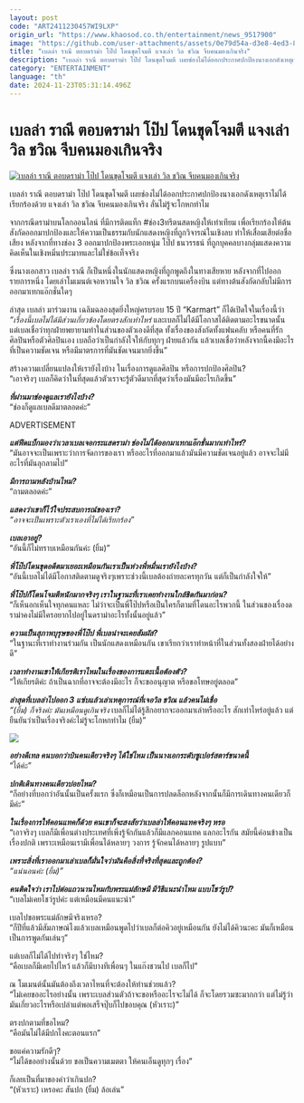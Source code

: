```yaml
---
layout: post
code: "ART2411230457WI9LXP"
origin_url: "https://www.khaosod.co.th/entertainment/news_9517900"
image: "https://github.com/user-attachments/assets/0e79d54a-d3e8-4ed3-8606-1c5cb5a4dde6"
title: "เบลล่า ราณี ตอบดราม่า โป๊ป โดนขุดโจมตี แจงเล่า วิล ชวิณ จีบคนมองเกินจริง"
description: "เบลล่า ราณี ตอบดราม่า โป๊ป โดนขุดโจมตี เผยช่องไม่ได้ออกประกาศปกป้องนางเอกดังเหตุเราไม่ได้เรียกร้องด้วย แจงเล่า วิล ชวิณ จีบคนมองเกินจริง ลั่นไม่รู้จะโกหก"
category: "ENTERTAINMENT"
language: "th"
date: 2024-11-23T05:31:14.496Z
---
```


# เบลล่า ราณี ตอบดราม่า โป๊ป โดนขุดโจมตี แจงเล่า วิล ชวิณ จีบคนมองเกินจริง

[![เบลล่า ราณี ตอบดราม่า โป๊ป โดนขุดโจมตี แจงเล่า วิล ชวิณ จีบคนมองเกินจริง](https://www.khaosod.co.th/wpapp/uploads/2024/11/bellpopechwin2311679998.jpg "เบลล่า ราณี ตอบดราม่า โป๊ป โดนขุดโจมตี แจงเล่า วิล ชวิณ จีบคนมองเกินจริง")](https://www.khaosod.co.th/wpapp/uploads/2024/11/bellpopechwin2311679998.jpg)

เบลล่า ราณี ตอบดราม่า โป๊ป โดนขุดโจมตี เผยช่องไม่ได้ออกประกาศปกป้องนางเอกดังเหตุเราไม่ได้เรียกร้องด้วย แจงเล่า วิล ชวิณ จีบคนมองเกินจริง ลั่นไม่รู้จะโกหกทำไม

จากกรณีดราม่าบนโลกออนไลน์ ที่มีการติดแท็ก #ช่อง3ทรีตนสดหญิงให้เท่าเทียม เพื่อเรียกร้องให้ต้นสังกัดออกมาปกป้องและให้ความเป็นธรรมกับนักแสดงหญิงที่ถูกวิจารณ์ในเชิงลบ ทำให้เสื่อมเสียต่อชื่อเสียง หลังจากที่ทางช่อง 3 ออกมาปกป้องพระเอกหนุ่ม โป๊ป ธนวรรธน์ ที่ถูกบุคคลบางกลุ่มแสดงความคิดเห็นในเชิงหมิ่นประมาทและไม่ใช่ข้อเท็จจริง

ซึ่งนางเอกสาว เบลล่า ราณี ก็เป็นหนึ่งในนักแสดงหญิงที่ถูกพูดถึงในทางเสียหาย หลังจากที่ไปออกรายการหนึ่ง โดยเล่าโมเมนต์เจอหวานใจ วิล ชวิณ ครั้งแรกบนเครื่องบิน แต่ทางต้นสังกัดกลับไม่มีการออกมาเทกแอ๊กชั่นใดๆ

ล่าสุด เบลล่า มาร่วมงาน เฉลิมฉลองสุดยิ่งใหญ่ครบรอบ 15 ปี “Karmart” ก็ได้เปิดใจในเรื่องนี้ว่า _“เรื่องนี้เบลไม่ได้มีส่วนเกี่ยวข้องโดยตรงสักเท่าไหร่_ และเบลก็ไม่ได้มีโอกาสได้ติดตามอะไรขนาดนั้น แต่เบลเชื่อว่าทุกฝ่ายพยายามทำในส่วนของตัวเองดีที่สุด ทั้งเรื่องของสังกัดทั้งแฟนคลับ หรือคนที่รักศิลปินหรือตัวศิลปินเอง เบลถือว่าเป็นกำลังใจให้กับทุกๆ ฝ่ายแล้วกัน แล้วเบลเชื่อว่าหลังจากนี้คงมีอะไรที่เป็นความชัดเจน หรือมีมาตรการที่มันชัดเจนมากยิ่งขึ้น”

สร้างความเปลี่ยนแปลงให้เรายังไงบ้าง ในเรื่องการดูแลศิลปิน หรือการปกป้องศิลปิน?  
“เอาจริงๆ เบลก็คิดว่าในที่สุดแล้วตัวเราจะรู้ตัวดีมากที่สุดว่าเรื่องมันมีอะไรเกิดขึ้น”

_**ที่ผ่านมาช่องดูแลเรายังไงบ้าง?**_  
“ช่องก็ดูแลเบลดีมาตลอดค่ะ”

ADVERTISEMENT

_**แต่ฟีดแบ็กมองว่าเวลาเบลเจอกระแสดราม่า ช่องไม่ได้ออกมาเทกแอ๊กชั่นมากเท่าไหร่?**_  
“มันอาจจะเป็นเพราะว่าการจัดการของเรา หรืออะไรที่ออกมาแล้วมันมีความชัดเจนอยู่แล้ว อาจจะไม่มีอะไรที่มันลุกลามไป”

_**มีการถามหลังบ้านไหม?**_  
“ถามตลอดค่ะ”

_**แสดงว่าเขาก็ไว้ใจประสบการณ์ของเรา?**_  
_“อาจจะเป็นเพราะตัวเราเองที่ไม่ได้เรียกร้อง”_

_**เบลเอาอยู่?**_  
“อันนี้ก็ไม่ทราบเหมือนกันค่ะ (ยิ้ม)”

_**พี่โป๊ปโดนขุดอดีตมาเยอะเหมือนกันเราเป็นห่วงพี่หมื่นเรายังไงบ้าง?**_  
“อันนี้เบลไม่ได้มีโอกาสติดตามดูจริงๆเพราะช่วงนี้เบลต้องถ่ายละครทุกวัน แต่ก็เป็นกำลังใจให้”

_**พี่โป๊ปก็โดนโจมตีหนักมากจริงๆ เราในฐานะที่เราเคยทำงานใกล้ชิดกันมาก่อน?**_  
“ก็เห็นอกเห็นใจทุกคนแหละ ไม่ว่าจะเป็นพี่โป๊ปหรือเป็นใครก็ตามที่โดนอะไรพวกนี้ ในส่วนของเรื่องดราม่าคงไม่มีใครอยากไปอยู่ในดราม่าอะไรทั้งนั้นอยู่แล้ว”

_**ความเป็นสุภาพบุรุษของพี่โป๊ป พี่เบลน่าจะเคยสัมผัส?**_  
“ในฐานะที่เราทำงานร่วมกัน เป็นนักแสดงเหมือนกัน เขาเรียกว่าเราทำหน้าที่ในส่วนทั้งสองฝ่ายได้อย่างดี”

_**เวลาทำงานเขาให้เกียรติเราไหมในเรื่องของการแตะเนื้อต้องตัว?**_  
“ให้เกียรติค่ะ ถ้าเป็นฉากที่อาจจะต้องมีอะไร ก็จะขออนุญาต หรือขอโทษอยู่ตลอด”

_**ล่าสุดที่เบลล่าไปออก 3 แซ่บแล้วเล่าเหตุการณ์ที่เจอวิล ชวิณ แล้วคนไม่เชื่อ**_  
_“(ยิ้ม) ก็จริงค่ะ มันเหมือนดูเกินจริง_ เบลก็ไม่ได้รู้สึกอยากจะออกมาเล่าหรืออะไร สักเท่าไหร่อยู่แล้ว แต่ยืนยันว่าเป็นเรื่องจริงค่ะไม่รู้จะโกหกทำไม (ยิ้ม)”

[![](https://www.khaosod.co.th/wpapp/uploads/2024/11/bellpopechwin2311671.jpg)](https://www.khaosod.co.th/wpapp/uploads/2024/11/bellpopechwin2311671.jpg)

_**อย่างดีเทล คนบอกว่าบินคนเดียวจริงๆ ได้ใช่ไหม เป็นนางเอกระดับซูเปอร์สตาร์ขนาดนี้**_  
“ได้ค่ะ”

_**ปกติเดินทางคนเดียวบ่อยไหม?**_  
“ก็อย่างที่บอกว่าอันนั้นเป็นครั้งแรก ซึ่งก็เหมือนเป็นการปลดล็อกหลังจากนั้นก็มีการเดินทางคนเดียวก็มีค่ะ”

_**ในเรื่องการให้คอนแทคก็ด้วย คนเขาก็จะสงสัยว่าเบลล่าให้คอนแทคจริงๆ หรอ**_  
“เอาจริงๆ เบลก็มีเพื่อนต่างประเทศที่เพิ่งรู้จักกันแล้วก็มีแลกคอนแทค แลกอะไรกัน สมัยนี้ค่อนข้างเป็นเรื่องปกติ เพราะเหมือนเรามีเพื่อนได้หลายๆ วงการ รู้จักคนได้หลายๆ รูปแบบ”

**_เพราะสิ่งที่เราออกมาเล่าเบลก็มั่นใจว่ามันคือสิ่งที่จริงที่สุดและถูกต้อง?_**  
_“แน่นอนค่ะ (ยิ้ม)”_

_**คนติดใจว่า เราไปต่อแถวนานไหมกับพระแม่ลักษมี มีวิธีแนะนำไหม แบบโชว์รูป?**_  
“เบลไม่เคยโชว์รูปค่ะ แต่เหมือนมีคนแนะนำ”

เบลไปขอพระแม่ลักษมีจริงเหรอ?  
“ก็ปีที่แล้วมีสัมภาษณ์ไงแล้วเบลเหมือนพูดไปว่าเบลก็ต่อคิวอยู่เหมือนกัน ยังไม่ได้คิวนะคะ มันก็เหมือนเป็นการพูดกันเล่นๆ”

แต่เบลก็ไม่ได้ไปทำจริงๆ ใช่ไหม?  
“คือเบลก็มีเคยไปไหว้ แล้วก็มีบางทีเพื่อนๆ ในแก๊งชวนไป เบลก็ไป”

ณ โมเมนต์นั้นมันต้องถึงเวลาไหนที่จะต้องให้ท่านช่วยแล้ว?  
“ไม่เคยขออะไรอย่างนั้น เพราะเบลส่วนตัวถ้าจะขอหรืออะไรจะไม่ได้ ก็จะโดยรวมซะมากกว่า แต่ไม่รู้ว่ามันเกี่ยวอะไรหรือเปล่าแต่พอเสร็จปุ๊บก็ไปขอบคุณ (หัวเราะ)”

ตรงปกตามที่ขอไหม?  
“คือมันไม่ได้มีปกไงคะตอนแรก”

ขอแค่ความรักดีๆ?  
“ไม่ได้ขออย่างนั้นด้วย ขอเป็นความเมตตา ให้คนเอ็นดูทุกๆ เรื่อง”

ก็เลยเป็นที่มาของคำว่าเกินปก?  
“(หัวเราะ) เหรอคะ สันปก (ยิ้ม) ล้อเล่น”

